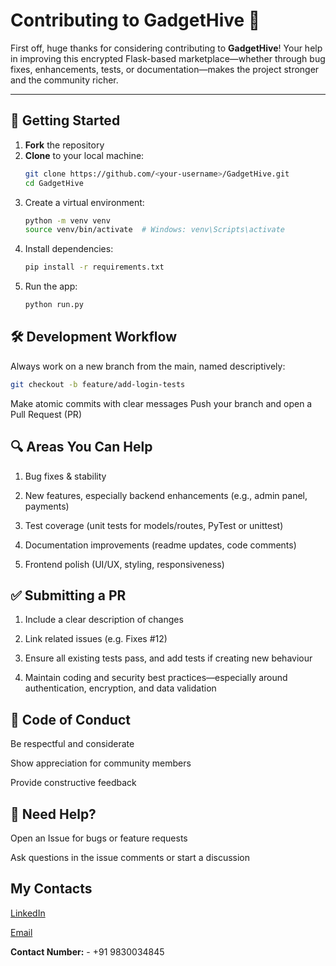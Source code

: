 # Contributing to GadgetHive 🚀

First off, huge thanks for considering contributing to **GadgetHive**! Your help in improving this encrypted Flask-based marketplace—whether through bug fixes, enhancements, tests, or documentation—makes the project stronger and the community richer.

---

## 🧩 Getting Started

1. **Fork** the repository  
2. **Clone** to your local machine:
   ```bash
   git clone https://github.com/<your-username>/GadgetHive.git
   cd GadgetHive
3. Create a virtual environment:
   ```bash
   python -m venv venv
   source venv/bin/activate  # Windows: venv\Scripts\activate

4. Install dependencies:
   ```bash
   pip install -r requirements.txt

5. Run the app:
   ```bash
   python run.py

 ## 🛠 Development Workflow
Always work on a new branch from the main, named descriptively:
```bash
git checkout -b feature/add-login-tests
```
Make atomic commits with clear messages
Push your branch and open a Pull Request (PR)

## 🔍 Areas You Can Help
1. Bug fixes & stability

2. New features, especially backend enhancements (e.g., admin panel, payments)

3. Test coverage (unit tests for models/routes, PyTest or unittest)

4. Documentation improvements (readme updates, code comments)

5. Frontend polish (UI/UX, styling, responsiveness)

## ✅ Submitting a PR

1. Include a clear description of changes

2. Link related issues (e.g. Fixes #12)

3. Ensure all existing tests pass, and add tests if creating new behaviour

4. Maintain coding and security best practices—especially around authentication, encryption, and data validation

## 📜 Code of Conduct

Be respectful and considerate

Show appreciation for community members

Provide constructive feedback

## 💬 Need Help?

Open an Issue for bugs or feature requests

Ask questions in the issue comments or start a discussion

## My Contacts

[LinkedIn](https://www.linkedin.com/in/rishi2003das/)

[Email](rishikakalidas@gmail.com)

**Contact Number:** - +91 9830034845


